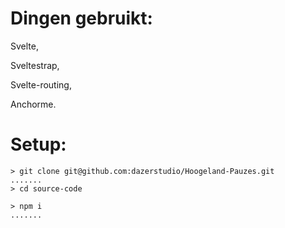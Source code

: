 # Dingen gebruikt:
Svelte,

Sveltestrap,

Svelte-routing,

Anchorme.

# Setup:
```
> git clone git@github.com:dazerstudio/Hoogeland-Pauzes.git
.......
> cd source-code

> npm i
.......
```
